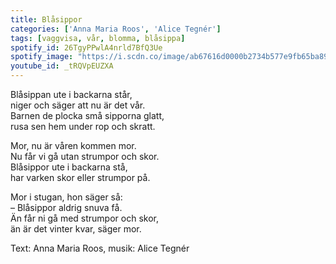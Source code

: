 ```yaml
---
title: Blåsippor
categories: ['Anna Maria Roos', 'Alice Tegnér']
tags: [vaggvisa, vår, blomma, blåsippa]
spotify_id: 26TgyPPwlA4nrld7BfQ3Ue
spotify_image: "https://i.scdn.co/image/ab67616d0000b2734b577e9fb65ba893513756cf"
youtube_id: _tRQVpEUZXA
---
```


Blåsippan ute i backarna står,  
niger och säger att nu är det vår.  
Barnen de plocka små sipporna glatt,  
rusa sen hem under rop och skratt.

Mor, nu är våren kommen mor.  
Nu får vi gå utan strumpor och skor.  
Blåsippor ute i backarna stå,  
har varken skor eller strumpor på.

Mor i stugan, hon säger så:  
–  Blåsippor aldrig snuva få.  
Än får ni gå med strumpor och skor,  
än är det vinter kvar, säger mor.


Text: Anna Maria Roos, musik: Alice Tegnér
